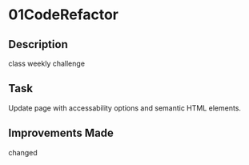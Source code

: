 # 01CodeRefactor

## Description
class weekly challenge

## Task
Update page with accessability options and semantic HTML elements.

## Improvements Made
changed 
